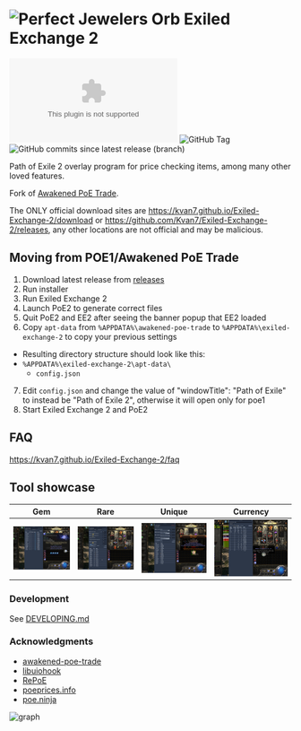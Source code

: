 # ![Perfect Jewelers Orb](./renderer/public/images/jeweler.png) Exiled Exchange 2

![GitHub Downloads (specific asset, latest release)](https://img.shields.io/github/downloads/kvan7/exiled-exchange-2/latest/Exiled-Exchange-2-Setup-0.11.6.exe?style=plastic&link=https%3A%2F%2Ftooomm.github.io%2Fgithub-release-stats%2F%3Fusername%3Dkvan7%26repository%3DExiled-Exchange-2)
![GitHub Tag](https://img.shields.io/github/v/tag/kvan7/exiled-exchange-2?style=plastic&label=latest%20version)
![GitHub commits since latest release (branch)](https://img.shields.io/github/commits-since/kvan7/exiled-exchange-2/latest/dev?style=plastic)

Path of Exile 2 overlay program for price checking items, among many other loved features.

Fork of [Awakened PoE Trade](https://github.com/SnosMe/awakened-poe-trade).

The ONLY official download sites are <https://kvan7.github.io/Exiled-Exchange-2/download> or <https://github.com/Kvan7/Exiled-Exchange-2/releases>, any other locations are not official and may be malicious.

## Moving from POE1/Awakened PoE Trade

1. Download latest release from [releases](https://github.com/Kvan7/exiled-exchange-2/releases)
2. Run installer
3. Run Exiled Exchange 2
4. Launch PoE2 to generate correct files
5. Quit PoE2 and EE2 after seeing the banner popup that EE2 loaded
6. Copy `apt-data` from `%APPDATA%\awakened-poe-trade` to `%APPDATA%\exiled-exchange-2` to copy your previous settings
  - Resulting directory structure should look like this:
  - `%APPDATA%\exiled-exchange-2\apt-data\`
    - `config.json`
7. Edit `config.json` and change the value of "windowTitle": "Path of Exile" to instead be "Path of Exile 2", otherwise it will open only for poe1
8. Start Exiled Exchange 2 and PoE2

## FAQ

<https://kvan7.github.io/Exiled-Exchange-2/faq>

## Tool showcase

| Gem                                                | Rare                                                 | Unique                                                   | Currency                                                     |
| -------------------------------------------------- | ---------------------------------------------------- | -------------------------------------------------------- | ------------------------------------------------------------ |
| ![Gem Check](./docs/reference-images/GemCheck.png) | ![Rare Check](./docs/reference-images/RareCheck.png) | ![Unique Check](./docs/reference-images/UniqueCheck.png) | ![Currency Check](./docs/reference-images/CurrencyCheck.png) |

### Development

See [DEVELOPING.md](./DEVELOPING.md)

### Acknowledgments

- [awakened-poe-trade](https://github.com/SnosMe/awakened-poe-trade)
- [libuiohook](https://github.com/kwhat/libuiohook)
- [RePoE](https://github.com/brather1ng/RePoE)
- [poeprices.info](https://www.poeprices.info/)
- [poe.ninja](https://poe.ninja/)

![graph](https://i.imgur.com/MATqhv7.png)
